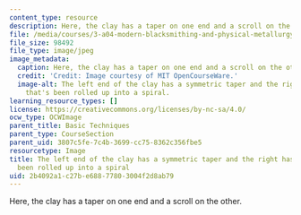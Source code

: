 ```yaml
---
content_type: resource
description: Here, the clay has a taper on one end and a scroll on the other.
file: /media/courses/3-a04-modern-blacksmithing-and-physical-metallurgy-fall-2008/2b4092a1c27be68877803004f2d8ab79_028.jpg
file_size: 98492
file_type: image/jpeg
image_metadata:
  caption: Here, the clay has a taper on one end and a scroll on the other.
  credit: 'Credit: Image courtesy of MIT OpenCourseWare.'
  image-alt: The left end of the clay has a symmetric taper and the right has a taper
    that's been rolled up into a spiral.
learning_resource_types: []
license: https://creativecommons.org/licenses/by-nc-sa/4.0/
ocw_type: OCWImage
parent_title: Basic Techniques
parent_type: CourseSection
parent_uid: 3807c5fe-7c4b-3699-cc75-8362c356fbe5
resourcetype: Image
title: The left end of the clay has a symmetric taper and the right has a taper that's
  been rolled up into a spiral
uid: 2b4092a1-c27b-e688-7780-3004f2d8ab79
---
```

Here, the clay has a taper on one end and a scroll on the other.